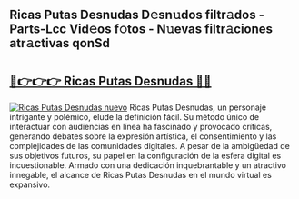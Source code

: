 ## Ricas Putas Desnudas D𝚎sn𝚞dos filtr𝚊dos - Parts-Lcc Vid𝚎os f𝚘tos - N𝚞evas filtr𝚊ciones atr𝚊ctivas qonSd

# <h2><a href="http://mb8701o.tromn.icu/?c=Ricas+Putas+Desnudas">🔗👉👉👉 Ricas Putas Desnudas 🔗🔗</a></h2>

[![Ricas Putas Desnudas nuevo](https://i.imgur.com/pEAQMta.gif)](http://mb8701o.tromn.icu/?c=Ricas+Putas+Desnudas)
Ricas Putas Desnudas, un personaje intrigante y polémico, elude la definición fácil. Su método único de interactuar con audiencias en línea ha fascinado y provocado críticas, generando debates sobre la expresión artística, el consentimiento y las complejidades de las comunidades digitales. A pesar de la ambigüedad de sus objetivos futuros, su papel en la configuración de la esfera digital es incuestionable. Armado con una dedicación inquebrantable y un atractivo innegable, el alcance de Ricas Putas Desnudas en el mundo virtual es expansivo.
